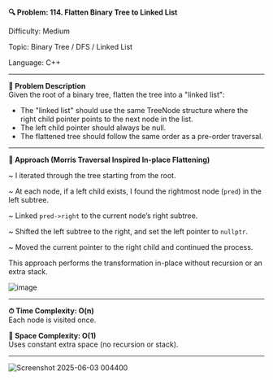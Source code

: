 **🔍 Problem: 114. Flatten Binary Tree to Linked List**

Difficulty: Medium

Topic: Binary Tree / DFS / Linked List

Language: C++

---------------------------------------------------------------------------------------------------------------------------

**📄 Problem Description**  
Given the root of a binary tree, flatten the tree into a "linked list":

- The "linked list" should use the same TreeNode structure where the right child pointer points to the next node in the list.
- The left child pointer should always be null.
- The flattened tree should follow the same order as a pre-order traversal.

---------------------------------------------------------------------------------------------------------------------------

**🚀 Approach (Morris Traversal Inspired In-place Flattening)**

~ I iterated through the tree starting from the root.

~ At each node, if a left child exists, I found the rightmost node (`pred`) in the left subtree.

~ Linked `pred->right` to the current node’s right subtree.

~ Shifted the left subtree to the right, and set the left pointer to `nullptr`.

~ Moved the current pointer to the right child and continued the process.

This approach performs the transformation in-place without recursion or an extra stack.

![image](https://github.com/user-attachments/assets/fafc820a-25f3-45a7-9ebf-39c2ec8b46d1)


---------------------------------------------------------------------------------------------------------------------------

**⏱ Time Complexity: O(n)**  
Each node is visited once.

**💾 Space Complexity: O(1)**  
Uses constant extra space (no recursion or stack).

---------------------------------------------------------------------------------------------------------------------------
![Screenshot 2025-06-03 004400](https://github.com/user-attachments/assets/53880bf4-bf03-48f2-8c10-3e5ceca14bc2)
